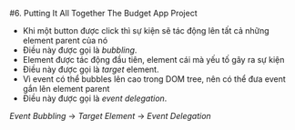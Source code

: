 #6. Putting It All Together The Budget App Project

- Khi một button được click thì sự kiện sẽ tác động lên tất cả những element parent của nó
- Điều này được gọi là *bubbling*.
- Element được tác động đầu tiên, element cái mà yếu tố gây ra sự kiện
- Điều này được gọi là *target* element.
- Vì event có thể bubbles lên cao trong DOM tree, nên có thể đưa event gắn lên element parent
- Điều này được gọi là *event delegation*.

*Event Bubbling* -> *Target Element* -> *Event Delegation*